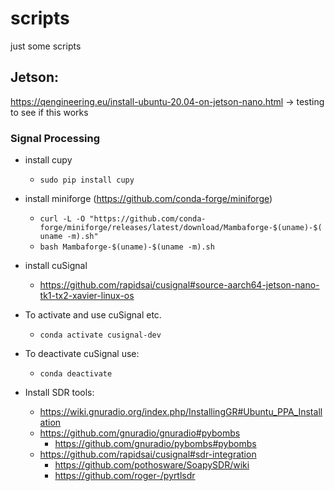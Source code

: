 # scripts

just some scripts

## Jetson:
https://qengineering.eu/install-ubuntu-20.04-on-jetson-nano.html -> testing to see if this works

### Signal Processing
- install cupy
	- ```sudo pip install cupy```
- install miniforge (https://github.com/conda-forge/miniforge)
	- ```curl -L -O "https://github.com/conda-forge/miniforge/releases/latest/download/Mambaforge-$(uname)-$(uname -m).sh"```
	- ```bash Mambaforge-$(uname)-$(uname -m).sh```
- install cuSignal
	- https://github.com/rapidsai/cusignal#source-aarch64-jetson-nano-tk1-tx2-xavier-linux-os
- To activate and use cuSignal etc.
	- ```conda activate cusignal-dev```
- To deactivate cuSignal use:
	- ```conda deactivate```

- Install SDR tools:
	- https://wiki.gnuradio.org/index.php/InstallingGR#Ubuntu_PPA_Installation
	- https://github.com/gnuradio/gnuradio#pybombs
		- https://github.com/gnuradio/pybombs#pybombs 
	- https://github.com/rapidsai/cusignal#sdr-integration
		- https://github.com/pothosware/SoapySDR/wiki
		- https://github.com/roger-/pyrtlsdr
